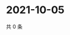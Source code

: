 # 2021-10-05

共 0 条

<!-- BEGIN -->
<!-- 最后更新时间 Tue Oct 05 2021 09:01:44 GMT+0800 (China Standard Time) -->

<!-- END -->
